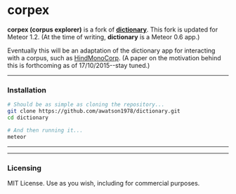 # corpex 
**corpex (corpus explorer)** is a fork of [**dictionary**](https://github.com/awatson1978/dictionary). 
This fork is updated for Meteor 1.2. (At the time of writing, **dictionary** is
a Meteor 0.6 app.)

Eventually this will be an adaptation of the dictionary app for interacting with
a corpus, such as
[HindMonoCorp](https://lindat.mff.cuni.cz/repository/xmlui/handle/11858/00-097C-0000-0023-6260-A). 
(A paper on the motivation behind this is forthcoming as of 17/10/2015--stay
tuned.)

------------------------
### Installation

````sh
# Should be as simple as cloning the repository...  
git clone https://github.com/awatson1978/dictionary.git
cd dictionary

# And then running it...
meteor
````
------------------------


------------------------
### Licensing

MIT License. Use as you wish, including for commercial purposes.

